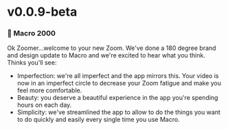 # v0.0.9-beta

### 🚀 Macro 2000
Ok Zoomer...welcome to your new Zoom. We've done a 180 degree brand and design update to Macro and we're excited to hear what you think. Thinks you'll see:
 - Imperfection: we're all imperfect and the app mirrors this. Your video is now in an imperfect circle to decrease your Zoom fatigue and make you feel more comfortable.
 - Beauty: you deserve a beautiful experience in the app you're spending hours on each day. 
 - Simplicity: we've streamlined the app to allow to do the things you want to do quickly and easily every single time you use Macro.
